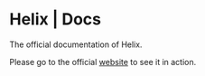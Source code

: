 # Helix | Docs

The official documentation of Helix.

Please go to the official [website](https://helix-medical.github.io/docs) to see it in action.
